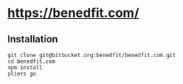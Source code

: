 # https://benedfit.com/

## Installation

```
git clone git@bitbucket.org:benedfit/benedfit.com.git
cd benedfit.com
npm install
pliers go
```
